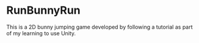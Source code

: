 # RunBunnyRun
This is a 2D bunny jumping game developed by following a tutorial as part of my learning to use Unity.

